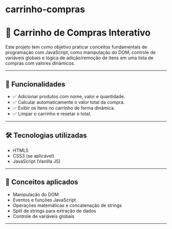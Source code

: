 # carrinho-compras

# 🛒 Carrinho de Compras Interativo

Este projeto tem como objetivo praticar conceitos fundamentais de programação com JavaScript, como manipulação do DOM, controle de variáveis globais e lógica de adição/remoção de itens em uma lista de compras com valores dinâmicos.

---

## 🚀 Funcionalidades

- ✅ Adicionar produtos com nome, valor e quantidade.
- ✅ Calcular automaticamente o valor total da compra.
- ✅ Exibir os itens no carrinho de forma dinâmica.
- ✅ Limpar o carrinho e resetar o total.

---

## 🛠️ Tecnologias utilizadas

- HTML5
- CSS3 (se aplicável)
- JavaScript (Vanilla JS)

---

## 🧠 Conceitos aplicados

- Manipulação do DOM
- Eventos e funções JavaScript
- Operações matemáticas e concatenação de strings
- Split de strings para extração de dados
- Controle de variáveis globais

---
